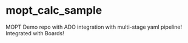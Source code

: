 # mopt_calc_sample
MOPT Demo repo with ADO integration with multi-stage yaml pipeline!
Integrated with Boards!
